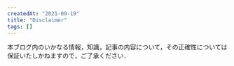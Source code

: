 ```yaml
---
createdAt: "2021-09-19"
title: "Disclaimer"
tags: []
---
```


本ブログ内のいかなる情報，知識，記事の内容について，その正確性については保証いたしかねますので，ご了承ください．
